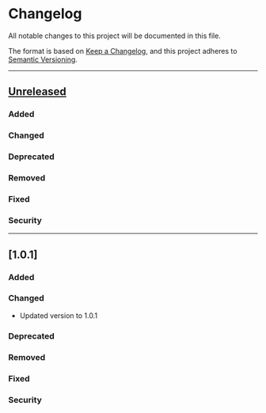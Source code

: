 # Changelog
All notable changes to this project will be documented in this file.

The format is based on [Keep a Changelog](https://keepachangelog.com/en/1.0.0/),
and this project adheres to [Semantic Versioning](https://semver.org/spec/v2.0.0.html).

---
## [Unreleased]
### Added
### Changed
### Deprecated
### Removed
### Fixed
### Security
---
## [1.0.1]
### Added
### Changed
- Updated version to 1.0.1
### Deprecated
### Removed
### Fixed
### Security

[Unreleased]: https://github.com/Opster/opensearch-k8s-operator/compare/opensearch-operator-1.0.1...HEAD

